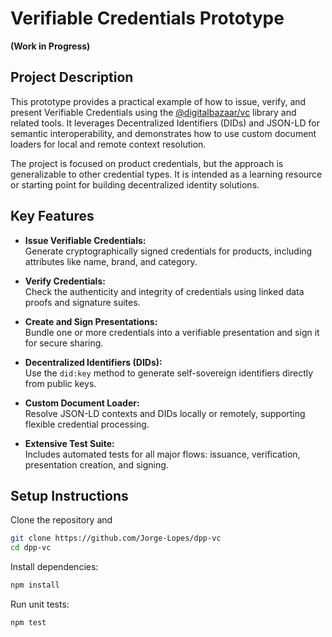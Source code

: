 # Verifiable Credentials Prototype

**(Work in Progress)**

## Project Description

This prototype provides a practical example of how to issue, verify, and present Verifiable Credentials using the [@digitalbazaar/vc](https://github.com/digitalbazaar/vc-js) library and related tools. It leverages Decentralized Identifiers (DIDs) and JSON-LD for semantic interoperability, and demonstrates how to use custom document loaders for local and remote context resolution.

The project is focused on product credentials, but the approach is generalizable to other credential types. It is intended as a learning resource or starting point for building decentralized identity solutions.

## Key Features

- **Issue Verifiable Credentials:**  
  Generate cryptographically signed credentials for products, including attributes like name, brand, and category.

- **Verify Credentials:**  
  Check the authenticity and integrity of credentials using linked data proofs and signature suites.

- **Create and Sign Presentations:**  
  Bundle one or more credentials into a verifiable presentation and sign it for secure sharing.

- **Decentralized Identifiers (DIDs):**  
  Use the `did:key` method to generate self-sovereign identifiers directly from public keys.

- **Custom Document Loader:**  
  Resolve JSON-LD contexts and DIDs locally or remotely, supporting flexible credential processing.

- **Extensive Test Suite:**  
  Includes automated tests for all major flows: issuance, verification, presentation creation, and signing.

## Setup Instructions

Clone the repository and

```sh
git clone https://github.com/Jorge-Lopes/dpp-vc
cd dpp-vc
```

Install dependencies:

```sh
npm install
```

Run unit tests:

```sh
npm test
```
